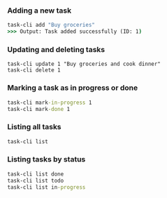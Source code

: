 ### Adding a new task
```cmd
task-cli add "Buy groceries"
>>> Output: Task added successfully (ID: 1)
```

### Updating and deleting tasks
```Cmd
task-cli update 1 "Buy groceries and cook dinner"
task-cli delete 1
```

### Marking a task as in progress or done
```cmd
task-cli mark-in-progress 1
task-cli mark-done 1
```

### Listing all tasks
```cmd
task-cli list
```

### Listing tasks by status
```cmd
task-cli list done
task-cli list todo
task-cli list in-progress
```